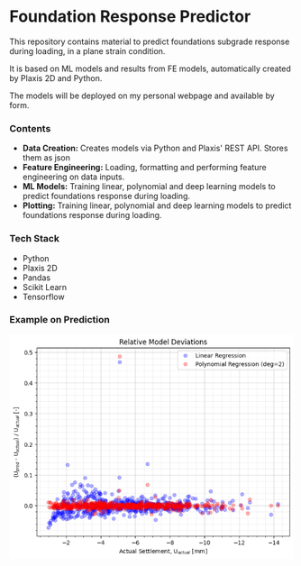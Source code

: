 <h1>Foundation Response Predictor</h1> 
This repository contains material to predict foundations subgrade response during loading, in a plane strain condition.

It is based on ML models and results from FE models, automatically created by Plaxis 2D and Python.

The models will be deployed on my personal webpage and available by form.

<h3>Contents</h3>
<ul>
  <li><strong>Data Creation:</strong> Creates models via Python and Plaxis' REST API. Stores them as json</li>
  <li><strong>Feature Engineering:</strong> Loading, formatting and performing feature engineering on data inputs.</li>
  <li><strong>ML Models:</strong> Training linear, polynomial and deep learning models to predict foundations response during loading.</li>
  <li><strong>Plotting:</strong> Training linear, polynomial and deep learning models to predict foundations response during loading.</li>
</ul>

<h3>Tech Stack</h3>
<ul>
  <li>Python</li>
  <li>Plaxis 2D</li>
  <li>Pandas</li>
  <li>Scikit Learn</li>
  <li>Tensorflow</li>
</ul>

<h3>Example on Prediction</h3>

![Prediction Example](images/foundation_response_model_errors.png)


